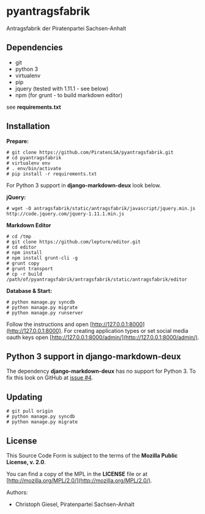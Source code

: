 # pyantragsfabrik

Antragsfabrik der Piratenpartei Sachsen-Anhalt

## Dependencies

- git
- python 3
- virtualenv
- pip
- jquery (tested with 1.11.1 - see below)
- npm (for grunt - to build markdown editor)

see **requirements.txt**

## Installation

**Prepare:**

```
# git clone https://github.com/PiratenLSA/pyantragsfabrik.git
# cd pyantragsfabrik
# virtualenv env
# . env/bin/activate
# pip install -r requirements.txt
```

For Python 3 support in **django-markdown-deux** look below.

**jQuery:**

```
# wget -O antragsfabrik/static/antragsfabrik/javascript/jquery.min.js http://code.jquery.com/jquery-1.11.1.min.js
```

**Markdown Editor**

```
# cd /tmp
# git clone https://github.com/lepture/editor.git
# cd editor
# npm install
# npm install grunt-cli -g
# grunt copy
# grunt transport
# cp -r build /path/of/pyantragsfabrik/antragsfabrik/static/antragsfabrik/editor
```

**Database & Start:**

```
# python manage.py syncdb
# python manage.py migrate
# python manage.py runserver
```

Follow the instructions and open [http://127.0.0.1:8000](http://127.0.0.1:8000). For creating application types or
set social media oauth keys open [http://127.0.0.1:8000/admin/](http://127.0.0.1:8000/admin/).

## Python 3 support in django-markdown-deux

The dependency **django-markdown-deux** has no support for Python 3. To fix this look on GitHub at
[issue #4](https://github.com/trentm/django-markdown-deux/pull/4).

## Updating

```
# git pull origin
# python manage.py syncdb
# python manage.py migrate
```

## License

This Source Code Form is subject to the terms of the **Mozilla Public License, v. 2.0**.

You can find a copy of the MPL in the **LICENSE** file or at [http://mozilla.org/MPL/2.0/](http://mozilla.org/MPL/2.0/).

Authors:

- Christoph Giesel, Piratenpartei Sachsen-Anhalt
